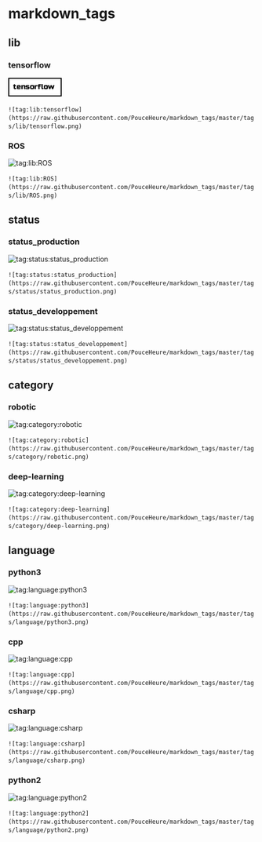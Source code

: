 # markdown_tags
## lib
### tensorflow
![tag:lib:tensorflow](https://raw.githubusercontent.com/PouceHeure/markdown_tags/master/tags/lib/tensorflow.png)

```![tag:lib:tensorflow](https://raw.githubusercontent.com/PouceHeure/markdown_tags/master/tags/lib/tensorflow.png)```
### ROS
![tag:lib:ROS](https://raw.githubusercontent.com/PouceHeure/markdown_tags/master/tags/lib/ROS.png)

```![tag:lib:ROS](https://raw.githubusercontent.com/PouceHeure/markdown_tags/master/tags/lib/ROS.png)```
## status
### status_production
![tag:status:status_production](https://raw.githubusercontent.com/PouceHeure/markdown_tags/master/tags/status/status_production.png)

```![tag:status:status_production](https://raw.githubusercontent.com/PouceHeure/markdown_tags/master/tags/status/status_production.png)```
### status_developpement
![tag:status:status_developpement](https://raw.githubusercontent.com/PouceHeure/markdown_tags/master/tags/status/status_developpement.png)

```![tag:status:status_developpement](https://raw.githubusercontent.com/PouceHeure/markdown_tags/master/tags/status/status_developpement.png)```
## category
### robotic
![tag:category:robotic](https://raw.githubusercontent.com/PouceHeure/markdown_tags/master/tags/category/robotic.png)

```![tag:category:robotic](https://raw.githubusercontent.com/PouceHeure/markdown_tags/master/tags/category/robotic.png)```
### deep-learning
![tag:category:deep-learning](https://raw.githubusercontent.com/PouceHeure/markdown_tags/master/tags/category/deep-learning.png)

```![tag:category:deep-learning](https://raw.githubusercontent.com/PouceHeure/markdown_tags/master/tags/category/deep-learning.png)```
## language
### python3
![tag:language:python3](https://raw.githubusercontent.com/PouceHeure/markdown_tags/master/tags/language/python3.png)

```![tag:language:python3](https://raw.githubusercontent.com/PouceHeure/markdown_tags/master/tags/language/python3.png)```
### cpp
![tag:language:cpp](https://raw.githubusercontent.com/PouceHeure/markdown_tags/master/tags/language/cpp.png)

```![tag:language:cpp](https://raw.githubusercontent.com/PouceHeure/markdown_tags/master/tags/language/cpp.png)```
### csharp
![tag:language:csharp](https://raw.githubusercontent.com/PouceHeure/markdown_tags/master/tags/language/csharp.png)

```![tag:language:csharp](https://raw.githubusercontent.com/PouceHeure/markdown_tags/master/tags/language/csharp.png)```
### python2
![tag:language:python2](https://raw.githubusercontent.com/PouceHeure/markdown_tags/master/tags/language/python2.png)

```![tag:language:python2](https://raw.githubusercontent.com/PouceHeure/markdown_tags/master/tags/language/python2.png)```
